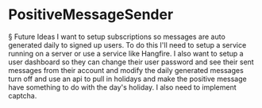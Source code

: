# PositiveMessageSender


§ Future Ideas
I want to setup subscriptions so messages are auto generated daily to signed up users. To do this I'll need to setup a service running on a server or use a service like Hangfire. I also want to setup a user dashboard so they can change their user password and see their sent messages from their account and modify the daily generated messages turn off and use an api to pull in holidays and make the positive message have something to do with the day's holiday. I also need to implement captcha. 
